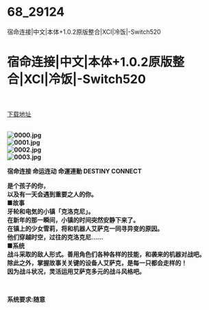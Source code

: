# 68_29124
宿命连接|中文|本体+1.0.2原版整合|XCI|冷饭|-Switch520
# 宿命连接|中文|本体+1.0.2原版整合|XCI|冷饭|-Switch520
 <br/></br>
[下载地址](https://www.switch520.cc/article/29124 "下载地址")
<br/></br>

<p><strong><img title="0000.jpg" src="https://www.switch520.cc/muke_img/2022_04_04_94151f2bcc517.jpg" alt="0000.jpg"></strong><br>
<strong><img title="0001.jpg" src="https://www.switch520.cc/muke_img/2022_04_04_b53af64e74efd.jpg" alt="0001.jpg"></strong><br>
<strong><img title="0002.jpg" src="https://www.switch520.cc/muke_img/2022_04_04_1b5d9707902b2.jpg" alt="0002.jpg"></strong><br>
<strong><img title="0003.jpg" src="https://www.switch520.cc/muke_img/2022_04_04_afc1c93165a3f.jpg" alt="0003.jpg">&nbsp;</strong></p>
<p><strong>宿命连接 命运连动 命運連動 DESTINY CONNECT</strong></p>
<p><strong>是个孩子的你，</strong><br>
<strong>以及有一天会遇到重要之人的你。</strong><br>
<strong>■故事</strong><br>
<strong>牙轮和电気的小镇「克洛克尼」。</strong><br>
<strong>在新年的那一瞬间，小镇的时间突然安静下来了。</strong><br>
<strong>在镇上的少女雪莉，将和机器人艾萨克一同寻异变的原因。</strong><br>
<strong>他们穿越时空，过往的克洛克尼……</strong><br>
<strong>■系统</strong><br>
<strong>战斗采取的敌人形式。善用角色们各种各样的技能，和袭来的机器对战吧。</strong><br>
<strong>除此之外，掌握故事关关键的设备人艾萨克，是每一只都会走样的！</strong><br>
<strong>因为战斗状况，灵活运用艾萨克多元的战斗风格吧。</strong></p>
<p>&nbsp;</p>
<p><strong>系统要求:随意</strong></p>



